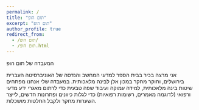 ```yaml
---
permalink: /
title: "תום הופ"
excerpt: "תום הופ"
author_profile: true
redirect_from: 
  - /תום הופ/
  - /תום הופ.html
---
```


המעבדה של תום הופ

אני מרצה בכיר בבית הספר למדעי המחשב והנדסה של האוניברסיטה העברית בירושלים, וחוקר מחקר במכון אלן לבינה מלאכותית.
במעבדה שלי אנחנו מפתחים שיטות בינה מלאכותית, למידה עמוקה ועיבוד שפה טבעית כדי לרתום מאגרי ידע מדעי ורפואי (לדוגמה מאמרים, רשומות רפואיות) כדי לגלות כיוונים ופתרונות חדשים, לייצר השערות מחקר ולקבל החלטות מושכלות.

